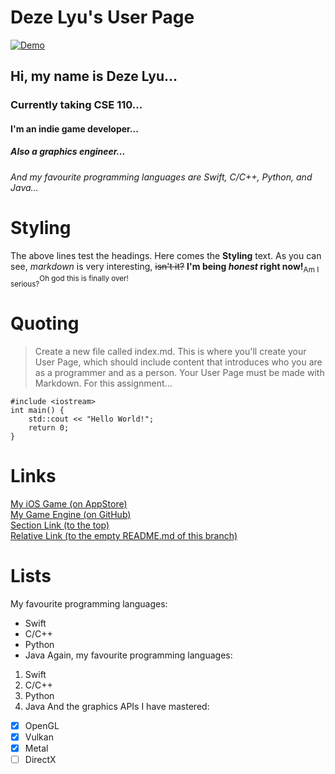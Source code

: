 # Deze Lyu's User Page
[![Demo](https://github.com/KelinLyu/KGLEngine/blob/main/KGLEngine/Resources/GitHub%20Images/Demo.png)](#)
## Hi, my name is Deze Lyu...
### Currently taking CSE 110...
#### I'm an indie game developer...
##### Also a graphics engineer...
###### And my favourite programming languages are Swift, C/C++, Python, and Java...
# Styling
The above lines test the headings. Here comes the **Styling** text. As you can see, *markdown* is very interesting, ~~isn't it?~~ **I'm being _honest_ right now!**<sub>Am I serious?</sub><sup>Oh god this is finally over!</sup>
# Quoting
> Create a new file called index.md. This is where you'll create your User Page, which should include content that introduces who you are as a programmer and as a person. Your User Page must be made with Markdown. For this assignment...
```
#include <iostream>
int main() {
    std::cout << "Hello World!";
    return 0;
}
```
# Links
[My iOS Game (on AppStore)](https://apps.apple.com/us/app/wizards-battle-chess/id1441353927)<br/>
[My Game Engine (on GitHub)](https://github.com/KelinLyu/KGLEngine)<br/>
[Section Link (to the top)](#deze-lyus-user-page)<br/>
[Relative Link (to the empty README.md of this branch)](README.md)
# Lists
My favourite programming languages:
- Swift
- C/C++
- Python
- Java
Again, my favourite programming languages:
1. Swift
2. C/C++
3. Python
4. Java
And the graphics APIs I have mastered:
- [x] OpenGL
- [x] Vulkan
- [x] Metal
- [ ] DirectX
